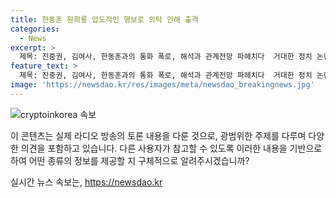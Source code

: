 ```yaml
---
title: 한동훈 원희룡 압도적인 행보로 의탁 안해 출격
categories:
  - News
excerpt: >
  제목: 진중권, 김여사, 한동훈과의 통화 폭로, 해석과 관계전망 파헤치다  거대한 정치 논란을 빚고 있는 진중권의 통화 폭로에 대해 김종혁, 박성태, 서용주 등이 <박재홍의 한판승부> 프로그램에서 대담했다. 진중권의 통화 내용을 해석하고, 김건희 여사와 한동훈의 선택 기로와 관련된 각자의 견해를 밝혔다. 또한, 김건희 여사의 문자와 한동훈 후보, 친윤 등의 관계를 논의하며, 한동훈 후보가 당대표로 당선된다면 어떤 변화가 올 것인지에 대해 이야기했다. 이에 더해, 김건희 여사의 문자에 대한 논란과 그에 따른 관계전망을 파헤치고 또한, 대통령 부부와 한동훈 후보, 그리고 친윤 등의 관계를 관찰하여 참여자들의 복잡한 감정과 현재 상황에 대해 다양한 분석을 제시했다.
feature_text: >
  제목: 진중권, 김여사, 한동훈과의 통화 폭로, 해석과 관계전망 파헤치다  거대한 정치 논란을 빚고 있는 진중권의 통화 폭로에 대해 김종혁, 박성태, 서용주 등이 <박재홍의 한판승부> 프로그램에서 대담했다. 진중권의 통화 내용을 해석하고, 김건희 여사와 한동훈의 선택 기로와 관련된 각자의 견해를 밝혔다. 또한, 김건희 여사의 문자와 한동훈 후보, 친윤 등의 관계를 논의하며, 한동훈 후보가 당대표로 당선된다면 어떤 변화가 올 것인지에 대해 이야기했다. 이에 더해, 김건희 여사의 문자에 대한 논란과 그에 따른 관계전망을 파헤치고 또한, 대통령 부부와 한동훈 후보, 그리고 친윤 등의 관계를 관찰하여 참여자들의 복잡한 감정과 현재 상황에 대해 다양한 분석을 제시했다.
image: 'https://newsdao.kr/res/images/meta/newsdao_breakingnews.jpg'
---
```


<p><img src="https://newsdao.kr/res/images/meta/newsdao_breakingnews.jpg" alt="cryptoinkorea 속보" /></p>

<p>이 콘텐츠는 실제 라디오 방송의 토론 내용을 다룬 것으로, 광범위한 주제를 다루며 다양한 의견을 포함하고 있습니다. 다른 사용자가 참고할 수 있도록 이러한 내용을 기반으로하여 어떤 종류의 정보를 제공할 지 구체적으로 알려주시겠습니까?</p>
실시간 뉴스 속보는, <a href="https://newsdao.kr" rel="dofollow">https://newsdao.kr</a>


